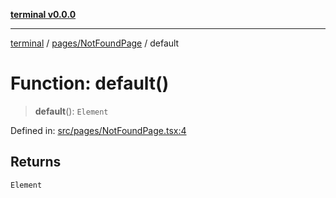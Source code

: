 [**terminal v0.0.0**](../../../README.md)

***

[terminal](../../../README.md) / [pages/NotFoundPage](../README.md) / default

# Function: default()

> **default**(): `Element`

Defined in: [src/pages/NotFoundPage.tsx:4](https://github.com/FlaviusAugustus/TERMINAL/blob/258124fac8603be0937ac71a9a4235f9a6b6ea30/Client/src/pages/NotFoundPage.tsx#L4)

## Returns

`Element`
